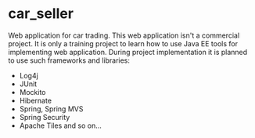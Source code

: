 # car_seller
Web application for car trading.
This web application isn't a commercial project.
It is only a training project to learn how to use Java EE tools
for implementing web application.
During project implementation it is planned to use such frameworks and libraries:
- Log4j
- JUnit
- Mockito
- Hibernate
- Spring, Spring MVS
- Spring Security
- Apache Tiles and so on...
